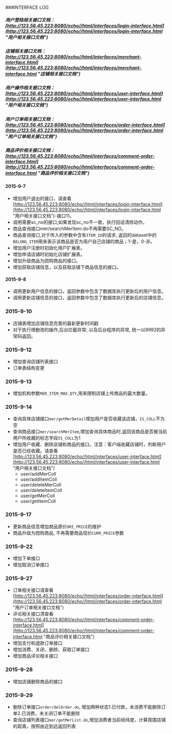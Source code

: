 ###INTERFACE LOG
##### 用户登陆相关接口文档：[http://123.56.45.223:8080/echo//html/interfaces/login-interface.html](http://123.56.45.223:8080/echo//html/interfaces/login-interface.html "用户相关接口文档")
##### 店铺相关接口文档：[http://123.56.45.223:8080/echo//html/interfaces/merchant-interface.html](http://123.56.45.223:8080/echo//html/interfaces/merchant-interface.html "店铺相关接口文档")
##### 用户操作相关接口文档：[http://123.56.45.223:8080/echo//html/interfaces/user-interface.html](http://123.56.45.223:8080/echo//html/interfaces/user-interface.html "用户相关接口文档")
##### 用户订单相关接口文档：[http://123.56.45.223:8080/echo//html/interfaces/order-interface.html](http://123.56.45.223:8080/echo//html/interfaces/order-interface.html "用户订单相关接口文档")
##### 商品评价相关接口文档：[http://123.56.45.223:8080/echo//html/interfaces/comment-order-interface.html](http://123.56.45.223:8080/echo//html/interfaces/comment-order-interface.html "商品评价相关接口文档")
#### 2015-9-7
- 增加用户退出的接口，请查看[http://123.56.45.223:8080/echo//html/interfaces/login-interface.html](http://123.56.45.223:8080/echo//html/interfaces/login-interface.html "用户相关接口文档")-接口11。
- 调用需要sc_no的接口,如果发现sc_no不一致，执行回话清除动作。
- 商品查询接口mer/searchMerItem.do不再需要SC_NO。
- 商品查询接口,对于传入的参数中含有`ITEM_ID`的请求, 返回的dataset中的`BELONG_ITEM`用来表示该商品是否为用户自己店铺的商品；1-是，0-非。 
- 增加用户注册时初始化用户扩展表。
- 增加申请店铺时初始化店铺扩展表。
- 增加升级商品为团购商品的接口。 
- 增加获取店铺信息，以及获取店铺下商品信息的接口。   
#### 2015-9-8
- 调用更新用户信息的接口，返回参数中包含了数据库执行更新后的用户信息。
- 调用更新店铺信息的接口，返回参数中包含了数据库执行更新后的店铺信息。
### 2015-9-10
- 店铺表增加店铺信息完善的最新更新时间戳
- 对于执行增删改的操作,后台拦截异常; 以及后台程序的异常, 统一以9992的异常码返回。
### 2015-9-12
- 增加查询店铺列表接口
- 订单表结构变更
### 2015-9-13
- 增加机构参数`MER_ITEM_MAX_QTY`,用来限制店铺上传商品的最大数量。
### 2015-9-14
- 查询具体店铺接口`mer/getMerDetail`增加用户是否收藏该店铺，`IS_COLL`不为空
- 查询商品接口`mer/searchMerItem`,增加查询具体商品时,返回该商品是否被当前用户所收藏的标志字段`IS_COLL`为1
- 增加用户收藏、删除店铺和商品的接口。注意：客户端收藏店铺时，判断用户是否已经收藏。请查看[http://123.56.45.223:8080/echo//html/interfaces/user-interface.html](http://123.56.45.223:8080/echo//html/interfaces/user-interface.html "用户相关接口文档")
  + user/addMerColl
  + user/addItemColl
  + user/deleteMerColl
  + user/deleteItemColl
  + user/getMerColl
  + user/getItemColl
### 2015-9-17
- 更新商品信息增加商品原价`ORI_PRICE`的维护
- 商品升级为团购商品, 不再需要商品现价`CURR_PRICE`参数
### 2015-9-22
- 增加下单接口
- 增加取消订单接口
### 2015-9-27
- 订单相关接口请查看[http://123.56.45.223:8080/echo//html/interfaces/order-interface.html](http://123.56.45.223:8080/echo//html/interfaces/order-interface.html "用户订单相关接口文档")
- 评论相关接口清查看[http://123.56.45.223:8080/echo//html/interfaces/comment-order-interface.html](http://123.56.45.223:8080/echo//html/interfaces/comment-order-interface.html "商品评价相关接口文档")
- 增加支付和退款订单接口
- 增加消费、关闭、删除、获取订单接口
- 增加商品评论相关接口
### 2015-9-28
- 增加店铺删除商品的接口
### 2015-9-29
- 删除订单接口`order/delOrder.do`, 增加两种状态1.已付款，未消费不能删除订单2.已消费，未关闭订单不能删除
- 查询店铺列表接口`mer/getMerList.do`,增加消费者当前经纬度，计算周围店铺的距离，按照由近到远返回列表